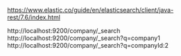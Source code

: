 
https://www.elastic.co/guide/en/elasticsearch/client/java-rest/7.6/index.html  

http://localhost:9200/company/_search  
http://localhost:9200/company/_search?q=company1  
http://localhost:9200/company/_search?q=companyId:2  
